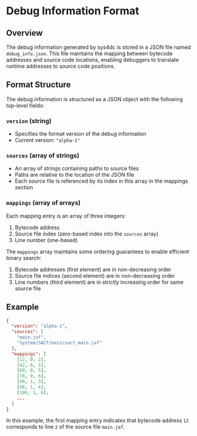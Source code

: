 # Debug Information Format

## Overview
The debug information generated by sys4dc is stored in a JSON file named
`debug_info.json`. This file maintains the mapping between bytecode addresses
and source code locations, enabling debuggers to translate runtime addresses
to source code positions.

## Format Structure
The debug information is structured as a JSON object with the following
top-level fields:

### `version` (string)
- Specifies the format version of the debug information
- Current version: `"alpha-1"`

### `sources` (array of strings)
- An array of strings containing paths to source files
- Paths are relative to the location of the JSON file
- Each source file is referenced by its index in this array in the mappings
  section

### `mappings` (array of arrays)
Each mapping entry is an array of three integers:
1. Bytecode address
2. Source file index (zero-based index into the `sources` array)
3. Line number (one-based)

The `mappings` array maintains some ordering guarantees to enable efficient
binary search:

1. Bytecode addresses (first element) are in non-decreasing order
2. Source file indices (second element) are in non-decreasing order
3. Line numbers (third element) are in strictly increasing order for same
   source file

## Example

```json
{
  "version": "alpha-1",
  "sources": [
    "main.jaf",
    "System/SACT/main/sact_main.jaf"
  ],
  "mappings": [
    [12, 0, 2],
    [42, 0, 3],
    [60, 0, 5],
    [78, 0, 6],
    [90, 1, 3],
    [98, 1, 4],
    [106, 1, 6],
    ...
  ]
}
```

In this example, the first mapping entry indicates that bytecode address `12`
corresponds to line `2` of the source file `main.jaf`.
